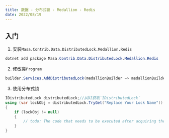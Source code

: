 ```yaml
---
title: 数据 - 分布式锁 - Medallion - Redis
date: 2022/08/19
---
```


## 入门

1. 安装`Masa.Contrib.Data.DistributedLock.Medallion.Redis`

``` powershell
dotnet add package Masa.Contrib.Data.DistributedLock.Medallion.Redis
```

2. 修改类`Program`

``` C#
builder.Services.AddDistributedLock(medallionBuilder => medallionBuilder.UseRedis("127.0.0.1:6379"));
```

3. 使用分布式锁

``` C#
IDistributedLock distributedLock;//从DI获取`IDistributedLock`
using (var lockObj = distributedLock.TryGet("Replace Your Lock Name"))
{
    if (lockObj != null)
    {
        // todo: The code that needs to be executed after acquiring the distributed lock
    }
}
```